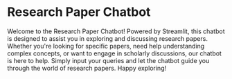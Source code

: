 # Research Paper Chatbot

Welcome to the Research Paper Chatbot! Powered by Streamlit, this chatbot is designed to assist you in exploring and discussing research papers. Whether you're looking for specific papers, need help understanding complex concepts, or want to engage in scholarly discussions, our chatbot is here to help. Simply input your queries and let the chatbot guide you through the world of research papers. Happy exploring!